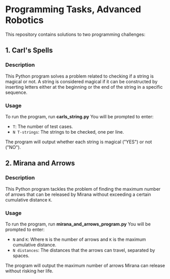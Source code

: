 # Programming Tasks, Advanced Robotics

This repository contains solutions to two programming challenges:

## 1. Carl's Spells

### Description
This Python program solves a problem related to checking if a string is magical or not. A string is considered magical if it can be constructed by inserting letters either at the beginning or the end of the string in a specific sequence.

### Usage
To run the program, run **carls_string.py**
You will be prompted to enter:
- `T`: The number of test cases.
- `N T-strings`: The strings to be checked, one per line.

The program will output whether each string is magical ("YES") or not ("NO").

## 2. Mirana and Arrows

### Description
This Python program tackles the problem of finding the maximum number of arrows that can be released by Mirana without exceeding a certain cumulative distance `K`.

### Usage
To run the program, run **mirana_and_arrows_program.py**
You will be prompted to enter:
- `N` and `K`: Where `N` is the number of arrows and `K` is the maximum cumulative distance.
- `N distances`: The distances that the arrows can travel, separated by spaces.

The program will output the maximum number of arrows Mirana can release without risking her life.
